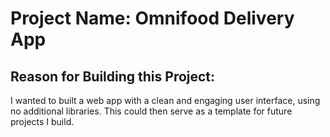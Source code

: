 # Project Name: Omnifood Delivery App

## Reason for Building this Project: 

I wanted to built a web app with a clean and engaging user interface, using no additional libraries. This could then serve as a template for future projects I build. 

